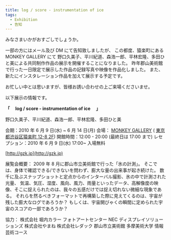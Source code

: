 ```yaml
---
title: log / score - instrumentation of ice
tags:
  - Exhibition
  - 告知
---
```


みなさまいかがおすごしでしょうか。

一部の方にはメール及び DM にて告知致しましたが、
この都度、猿楽町にある MONKEY GALLERY にて
野口久美子、平川紀道、森浩一郎、平林宏隆、多田ひと美による共同制作作品の展示を開催することになりました。
昨年郡山美術館で行った一日限定で展示した作品の記録写真や映像を作品化しました。
また、新たにインスタレーション作品を加えて展示する予定です。

お忙しい中とは思いますが、皆様お誘い合わせの上ご来場くださいませ。

以下展示の情報です。

**「　 log / score - instrumentation of ice 　」**

野口久美子、平川紀道、森浩一郎、平林宏隆、多田ひと美

会期：2010 年 6 月 9 日(水) ~ 6 月 14 日(月)
会場：
[MONKEY GALLERY](http://www.superplanning.co.jp/monkey/) (
[東京都渋谷区猿楽町 12-8 2F](http://maps.google.co.jp/maps?client=safari&rls=ja-jp&q=東京都渋谷区猿楽町12-8&oe=UTF-8&redir_esc=&um=1&ie=UTF-8&hq=&hnear=東京都渋谷区猿楽町１２−８&gl=jp&ei=tP74S882idFxw6bZ8AQ&sa=X&oi=geocode_result&ct=title&resnum=1&ved=0CBUQ8gEwAA))
開館時間：12:00 - 20:00 (最終日は 17:00 まで)
レセプション：2010 年 6 月 9 日(水) 17:00~
入場無料

[http://gzk.jp](http://gzk.jp)

展覧会概要：
2009 年 8 月に郡山市立美術館で行った「氷の計測」。
そこでは、身体で確認できる/できないを問わず、膨大な量の出来事が起き続けた。
数千に及ぶスナップショットと定点からのインターバル撮影、氷の中で計測された光量、
気温、気圧、湿度、風向、風力、雨量といったデータ、高解像度の映像、そこに捉えられたのは、我々の五感だけでは捉え切れない微細な現象である。
それらを然るべきフォーマットで再構築した際に見えてくるのは、宇宙が残した膨大なログであろうか？
もしくは、宇宙開びゃくの瞬間に定められた宇宙のスコアの一部であろうか？

協力：
株式会社 堀内カラー フォトアートセンター
NEC ディスプレイソリューションズ
株式会社やまね
株式会社レダック
郡山市立美術館
多摩美術大学 情報芸術コース
